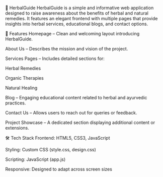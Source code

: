 🌿 HerbalGuide
HerbalGuide is a simple and informative web application designed to raise awareness about the benefits of herbal and natural remedies. It features an elegant frontend with multiple pages that provide insights into herbal services, educational blogs, and contact options.

🚀 Features
Homepage – Clean and welcoming layout introducing HerbalGuide.

About Us – Describes the mission and vision of the project.

Services Pages – Includes detailed sections for:

Herbal Remedies

Organic Therapies

Natural Healing

Blog – Engaging educational content related to herbal and ayurvedic practices.

Contact Us – Allows users to reach out for queries or feedback.

Project Showcase – A dedicated section displaying additional content or extensions.

🛠️ Tech Stack
Frontend: HTML5, CSS3, JavaScript

Styling: Custom CSS (style.css, design.css)

Scripting: JavaScript (app.js)

Responsive: Designed to adapt across screen sizes

